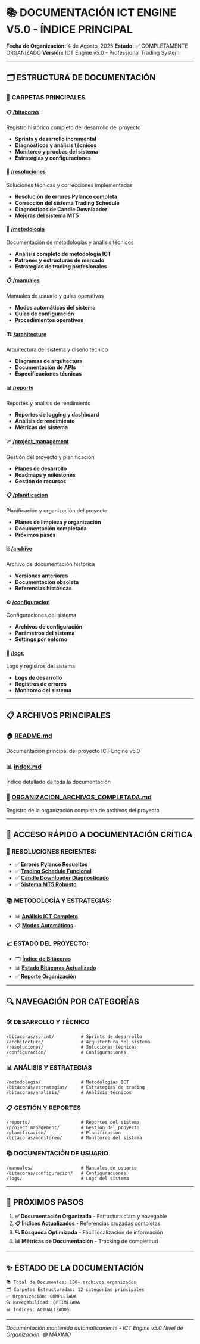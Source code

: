 # 📚 DOCUMENTACIÓN ICT ENGINE V5.0 - ÍNDICE PRINCIPAL

**Fecha de Organización:** 4 de Agosto, 2025
**Estado:** ✅ COMPLETAMENTE ORGANIZADO
**Versión:** ICT Engine v5.0 - Professional Trading System

---

## 🗂️ ESTRUCTURA DE DOCUMENTACIÓN

### 📁 **CARPETAS PRINCIPALES**

#### 📋 **[/bitacoras](./bitacoras/README.md)**
Registro histórico completo del desarrollo del proyecto
- **Sprints y desarrollo incremental**
- **Diagnósticos y análisis técnicos**
- **Monitoreo y pruebas del sistema**
- **Estrategias y configuraciones**

#### 🔧 **[/resoluciones](./resoluciones/README.md)**
Soluciones técnicas y correcciones implementadas
- **Resolución de errores Pylance completa**
- **Corrección del sistema Trading Schedule**
- **Diagnósticos de Candle Downloader**
- **Mejoras del sistema MT5**

#### 📖 **[/metodologia](./metodologia/README.md)**
Documentación de metodologías y análisis técnicos
- **Análisis completo de metodología ICT**
- **Patrones y estructuras de mercado**
- **Estrategias de trading profesionales**

#### 📋 **[/manuales](./manuales/README.md)**
Manuales de usuario y guías operativas
- **Modos automáticos del sistema**
- **Guías de configuración**
- **Procedimientos operativos**

#### 🏗️ **[/architecture](./architecture/README.md)**
Arquitectura del sistema y diseño técnico
- **Diagramas de arquitectura**
- **Documentación de APIs**
- **Especificaciones técnicas**

#### 📊 **[/reports](./reports/README.md)**
Reportes y análisis de rendimiento
- **Reportes de logging y dashboard**
- **Análisis de rendimiento**
- **Métricas del sistema**

#### 📈 **[/project_management](./project_management/README.md)**
Gestión del proyecto y planificación
- **Planes de desarrollo**
- **Roadmaps y milestones**
- **Gestión de recursos**

#### 📋 **[/planificacion](./planificacion/README.md)**
Planificación y organización del proyecto
- **Planes de limpieza y organización**
- **Documentación completada**
- **Próximos pasos**

#### 🗄️ **[/archive](./archive/README.md)**
Archivo de documentación histórica
- **Versiones anteriores**
- **Documentación obsoleta**
- **Referencias históricas**

#### ⚙️ **[/configuracion](./configuracion/README.md)**
Configuraciones del sistema
- **Archivos de configuración**
- **Parámetros del sistema**
- **Settings por entorno**

#### 📝 **[/logs](./logs/README.md)**
Logs y registros del sistema
- **Logs de desarrollo**
- **Registros de errores**
- **Monitoreo del sistema**

---

## 📋 **ARCHIVOS PRINCIPALES**

### 🏠 **[README.md](./README.md)**
Documentación principal del proyecto ICT Engine v5.0

### 📊 **[index.md](./index.md)**
Índice detallado de toda la documentación

### 📁 **[ORGANIZACION_ARCHIVOS_COMPLETADA.md](./ORGANIZACION_ARCHIVOS_COMPLETADA.md)**
Registro de la organización completa de archivos del proyecto

---

## 🎯 **ACCESO RÁPIDO A DOCUMENTACIÓN CRÍTICA**

### 🚀 **RESOLUCIONES RECIENTES:**
- ✅ **[Errores Pylance Resueltos](./resoluciones/RESOLUCION_ERRORES_PYLANCE_COMPLETA.md)**
- ✅ **[Trading Schedule Funcional](./resoluciones/RESOLUCION_TRADING_SCHEDULE_COMPLETA.md)**
- ✅ **[Candle Downloader Diagnosticado](./resoluciones/RESOLUCION_DIAGNOSTICO_CANDLE_DOWNLOADER.md)**
- ✅ **[Sistema MT5 Robusto](./resoluciones/RESUMEN_FINAL_SISTEMA_MT5_ROBUSTO.md)**

### 📚 **METODOLOGÍA Y ESTRATEGIAS:**
- 📊 **[Análisis ICT Completo](./metodologia/ICT_METHODOLOGY_COMPLETE_ANALYSIS.md)**
- 📋 **[Modos Automáticos](./manuales/README_MODOS_AUTOMATICOS.md)**

### 📈 **ESTADO DEL PROYECTO:**
- 🗂️ **[Índice de Bitácoras](./bitacoras/INDICE_BITACORAS.md)**
- 📊 **[Estado Bitácoras Actualizado](./bitacoras/ESTADO_BITACORAS_ACTUALIZADO_03_AGO_2025.md)**
- ✅ **[Reporte Organización](./bitacoras/REPORTE_ORGANIZACION_COMPLETA.md)**

---

## 🔍 **NAVEGACIÓN POR CATEGORÍAS**

### 🛠️ **DESARROLLO Y TÉCNICO**
```
/bitacoras/sprint/          # Sprints de desarrollo
/architecture/              # Arquitectura del sistema
/resoluciones/              # Soluciones técnicas
/configuracion/             # Configuraciones
```

### 📊 **ANÁLISIS Y ESTRATEGIAS**
```
/metodologia/               # Metodologías ICT
/bitacoras/estrategias/     # Estrategias de trading
/bitacoras/analisis/        # Análisis técnicos
```

### 📋 **GESTIÓN Y REPORTES**
```
/reports/                   # Reportes del sistema
/project_management/        # Gestión del proyecto
/planificacion/             # Planificación
/bitacoras/monitoreo/       # Monitoreo del sistema
```

### 📚 **DOCUMENTACIÓN DE USUARIO**
```
/manuales/                  # Manuales de usuario
/bitacoras/configuracion/   # Configuraciones
/logs/                      # Logs del sistema
```

---

## 🎯 **PRÓXIMOS PASOS**

1. **✅ Documentación Organizada** - Estructura clara y navegable
2. **📋 Índices Actualizados** - Referencias cruzadas completas
3. **🔍 Búsqueda Optimizada** - Fácil localización de información
4. **📊 Métricas de Documentación** - Tracking de completitud

---

## ✨ **ESTADO DE LA DOCUMENTACIÓN**

```
📚 Total de Documentos: 100+ archivos organizados
🗂️ Carpetas Estructuradas: 12 categorías principales
✅ Organización: COMPLETADA
🔍 Navegabilidad: OPTIMIZADA
📊 Índices: ACTUALIZADOS
```

---

*Documentación mantenida automáticamente - ICT Engine v5.0*
*Nivel de Organización: 🟢 MÁXIMO*
